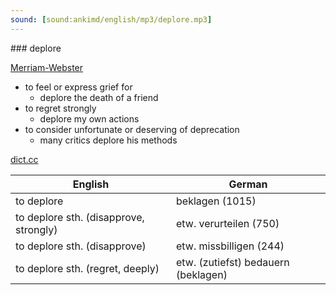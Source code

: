 ```yaml
---
sound: [sound:ankimd/english/mp3/deplore.mp3]
---
```


\### deplore

[Merriam-Webster](https://www.merriam-webster.com/dictionary/deplore)

- to feel or express grief for
    - deplore the death of a friend
- to regret strongly
    - deplore my own actions
- to consider unfortunate or deserving of deprecation
    - many critics deplore his methods

[dict.cc](https://www.dict.cc/deplore)

| English        | German       |
| -------------- | ------------ |
| to deplore | beklagen (1015) |
| to deplore sth. (disapprove, strongly) | etw. verurteilen (750) |
| to deplore sth. (disapprove) | etw. missbilligen (244) |
| to deplore sth. (regret, deeply) | etw. (zutiefst) bedauern (beklagen) |

